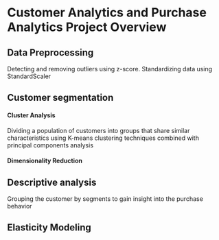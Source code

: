 # Customer Analytics and Purchase Analytics Project Overview

## Data Preprocessing
Detecting and removing outliers using z-score. Standardizing data using StandardScaler

## Customer segmentation
#### Cluster Analysis
Dividing a population of customers into groups that share similar characteristics using K-means clustering techniques combined with principal components analysis
#### Dimensionality Reduction

## Descriptive analysis
Grouping the customer by segments to gain insight into the purchase behavior

## Elasticity Modeling
